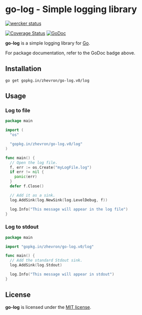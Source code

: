 go-log - Simple logging library
===============================

[![wercker status](https://app.wercker.com/status/c98a6d8f01bffef5bca40c3563347dba/m "wercker status")](https://app.wercker.com/project/bykey/c98a6d8f01bffef5bca40c3563347dba)

[![Coverage Status](https://img.shields.io/coveralls/zhevron/go-log.svg)](https://coveralls.io/r/zhevron/go-log)
[![GoDoc](https://godoc.org/gopkg.in/zhevron/go-log.v0/log?status.svg)](https://godoc.org/gopkg.in/zhevron/go-log.v0/log)

**go-log** is a simple logging library for [Go](https://golang.org/).  

For package documentation, refer to the GoDoc badge above.

## Installation

```
go get gopkg.in/zhevron/go-log.v0/log
```

## Usage

### Log to file

```go
package main

import (
  "os"

  "gopkg.in/zhevron/go-log.v0/log"
)

func main() {
  // Open the log file.
  f, err := os.Create("myLogFile.log")
  if err != nil {
    panic(err)
  }
  defer f.Close()

  // Add it as a sink.
  log.AddSink(log.NewSink(log.LevelDebug, f))

  log.Info("This message will appear in the log file")
}
```

### Log to stdout

```go
package main

import "gopkg.in/zhevron/go-log.v0/log"

func main() {
  // Add the standard Stdout sink.
  log.AddSink(log.Stdout)

  log.Info("This message will appear in stdout")
}
```

## License

**go-log** is licensed under the [MIT license](http://opensource.org/licenses/MIT).
